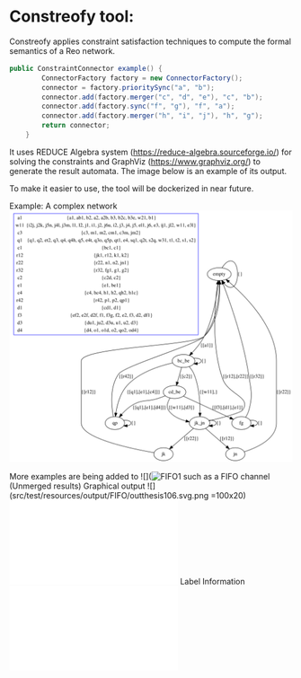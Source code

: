 # Constreofy tool:

Constreofy applies constraint satisfaction techniques to compute the formal semantics of a Reo network.

```java
public ConstraintConnector example() {
		ConnectorFactory factory = new ConnectorFactory();
		connector = factory.prioritySync("a", "b");
		connector.add(factory.merger("c", "d", "e"), "c", "b");
		connector.add(factory.sync("f", "g"), "f", "a");
		connector.add(factory.merger("h", "i", "j"), "h", "g");
		return connector;
	}
```

It uses REDUCE Algebra system (https://reduce-algebra.sourceforge.io/) for solving the constraints and GraphViz (https://www.graphviz.org/) to generate the result automata. The image below is an example of its output.

To make it easier to use, the tool will be dockerized in near future.


Example:
A complex network ![Image description](src/main/resources/graph0.png)


More examples are being added to ![](![FIFO1](src/test/resources/output) such as a FIFO channel (Unmerged results)
Graphical output
![](src/test/resources/output/FIFO/outthesis106.svg.png =100x20)
![](src/test/resources/output/FIFO/outthesis106info.txt)
Label Information
![](src/test/resources/output/FIFO/outthesislabels.txt)

